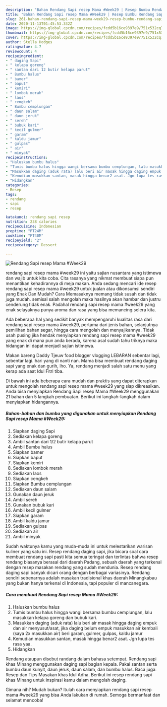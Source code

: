 ```yaml
---
description: "Bahan Rendang Sapi resep Mama #Week29 | Resep Bumbu Rendang Sapi resep Mama #Week29 Yang Enak Dan Lezat"
title: "Bahan Rendang Sapi resep Mama #Week29 | Resep Bumbu Rendang Sapi resep Mama #Week29 Yang Enak Dan Lezat"
slug: 261-bahan-rendang-sapi-resep-mama-week29-resep-bumbu-rendang-sapi-resep-mama-week29-yang-enak-dan-lezat
date: 2020-11-13T01:45:53.332Z
image: https://img-global.cpcdn.com/recipes/fcdd5b16ce9397e9/751x532cq70/rendang-sapi-resep-mama-week29-foto-resep-utama.jpg
thumbnail: https://img-global.cpcdn.com/recipes/fcdd5b16ce9397e9/751x532cq70/rendang-sapi-resep-mama-week29-foto-resep-utama.jpg
cover: https://img-global.cpcdn.com/recipes/fcdd5b16ce9397e9/751x532cq70/rendang-sapi-resep-mama-week29-foto-resep-utama.jpg
author: Stella Hodges
ratingvalue: 4.7
reviewcount: 4
recipeingredient:
- " daging Sapi"
- " kelapa goreng"
- " santan dari 12 butir kelapa parut"
- " Bumbu halus"
- " bamer"
- " baput"
- " kemiri"
- " lombok merah"
- " laos"
- " cengkeh"
- " Bumbu cemplungan"
- " daun salam"
- " daun jeruk"
- " sereh"
- " bubuk kari"
- " kecil gulmer"
- " garam"
- " kaldu jamur"
- " gulpas"
- " air"
- " minyak"
recipeinstructions:
- "Haluskan bumbu halus"
- "Tumis bumbu halus hingga wangi bersama bumbu cemplungan, lalu masukkan kelapa goreng dan bubuk kari."
- "Masukkan daging (aduk rata) lalu beri air masak hingga daging empuk dan air menyusut/asat, jika daging belum empuk masukkan air kembali (saya 2x masukkan air) beri garam, gulmer, gulpas, kaldu jamur"
- "Kemudian masukkan santan, masak hingga benar2 asat. Jgn lupa tes rasa yaa."
- "Hidangkan"
categories:
- Resep
tags:
- rendang
- sapi
- resep

katakunci: rendang sapi resep 
nutrition: 238 calories
recipecuisine: Indonesian
preptime: "PT24M"
cooktime: "PT40M"
recipeyield: "2"
recipecategory: Dessert

---
```



![Rendang Sapi resep Mama #Week29](https://img-global.cpcdn.com/recipes/fcdd5b16ce9397e9/751x532cq70/rendang-sapi-resep-mama-week29-foto-resep-utama.jpg)


rendang sapi resep mama #week29 ini yaitu sajian nusantara yang istimewa dan wajib untuk kita coba. Cita rasanya yang nikmat membuat siapa pun menantikan kehadirannya di meja makan.
Anda sedang mencari ide resep rendang sapi resep mama #week29 untuk jualan atau dikonsumsi sendiri yang Enak Dan Mudah? Cara Memasaknya memang tidak susah dan tidak juga mudah. semisal salah mengolah maka hasilnya akan hambar dan justru cenderung tidak enak. Padahal rendang sapi resep mama #week29 yang enak selayaknya punya aroma dan rasa yang bisa memancing selera kita.

Ada beberapa hal yang sedikit banyak mempengaruhi kualitas rasa dari rendang sapi resep mama #week29, pertama dari jenis bahan, selanjutnya pemilihan bahan segar, hingga cara mengolah dan menyajikannya. Tidak usah pusing jika hendak menyiapkan rendang sapi resep mama #week29 yang enak di mana pun anda berada, karena asal sudah tahu triknya maka hidangan ini dapat menjadi sajian istimewa.

Makan bareng Daddy Tjeuw food blogger vlogging LEBARAN sebentar lagi, sebentar lagi. hari yang di nanti nan. Mama bisa membuat rendang daging sapi yang enak dan gurih, lho. Ya, rendang menjadi salah satu menu yang kerap ada saat Idul Fitri tiba.


Di bawah ini ada beberapa cara mudah dan praktis yang dapat diterapkan untuk mengolah rendang sapi resep mama #week29 yang siap dikreasikan. Anda bisa menyiapkan Rendang Sapi resep Mama #Week29 menggunakan 21 bahan dan 5 langkah pembuatan. Berikut ini langkah-langkah dalam menyiapkan hidangannya.

<!--inarticleads1-->

##### Bahan-bahan dan bumbu yang digunakan untuk menyiapkan Rendang Sapi resep Mama #Week29:

1. Siapkan  daging Sapi
1. Sediakan  kelapa goreng
1. Ambil  santan dari 1/2 butir kelapa parut
1. Ambil  Bumbu halus
1. Siapkan  bamer
1. Siapkan  baput
1. Siapkan  kemiri
1. Sediakan  lombok merah
1. Sediakan  laos
1. Siapkan  cengkeh
1. Siapkan  Bumbu cemplungan
1. Sediakan  daun salam
1. Gunakan  daun jeruk
1. Ambil  sereh
1. Gunakan  bubuk kari
1. Ambil  kecil gulmer
1. Siapkan  garam
1. Ambil  kaldu jamur
1. Sediakan  gulpas
1. Sediakan  air
1. Ambil  minyak


Sudah waktunya kamu yang muda-muda ini untuk melestarikan warisan kuliner yang satu ini. Resep rendang daging sapi, jika bicara soal cara membuat rendang sapi pasti kita semua teringat dan terlintas bahwa resep rendang biasanya berasal dari daerah Padang, sebuah daerah yang terkenal dengan resep masakan rendang yang sudah mendunia. Resep rendang daging sapi banyak dicari orang dengan berbagai variasinya. Rendang sendiri sebenarnya adalah masakan tradisional khas daerah Minangkabau yang bukan hanya terkenal di Indonesia, tapi populer di mancanegara. 

<!--inarticleads2-->

##### Cara membuat Rendang Sapi resep Mama #Week29:

1. Haluskan bumbu halus
1. Tumis bumbu halus hingga wangi bersama bumbu cemplungan, lalu masukkan kelapa goreng dan bubuk kari.
1. Masukkan daging (aduk rata) lalu beri air masak hingga daging empuk dan air menyusut/asat, jika daging belum empuk masukkan air kembali (saya 2x masukkan air) beri garam, gulmer, gulpas, kaldu jamur
1. Kemudian masukkan santan, masak hingga benar2 asat. Jgn lupa tes rasa yaa.
1. Hidangkan


Rendang ataupun disebut randang dalam bahasa setempat. Rendang sapi khas Minang menggunakan daging sapi bagian kepala. Pakai santan serta bumbu daun kunyit, daun jeruk, daun salam, dan bumbu halus. Baca juga: Resep dan Tips Masakan khas Idul Adha. Berikut ini resep rendang sapi khas Minang untuk inspirasi kamu dalam mengolah daging. 

Gimana nih? Mudah bukan? Itulah cara menyiapkan rendang sapi resep mama #week29 yang bisa Anda lakukan di rumah. Semoga bermanfaat dan selamat mencoba!
